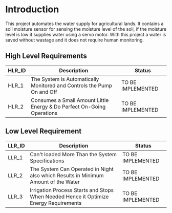 ﻿# Introduction
This project automates the water supply for agricultural lands. It contains a soil moisture sensor for sensing the moisture level of the soil, if the moisture  level is low it supplies water using a servo motor. With this project a water is saved without wastage and it does not require human monitoring.
## High Level Requirements
|  HLR_ID|Description  |Status|
|--|--|--|
| HLR_1 |The System is Automatically Monitored and Controls the Pump On and Off  |TO BE IMPLEMENTED|
|HLR_2|Consumes a Small Amount Little Energy & Do Perfect On-Going Operations|TO BE IMPLEMENTED|
## Low Level Requirement
| LLR_ID | Description |Status|
|--|--|--|
| LLR_1 |  Can't loaded More Than the System Specifications|TO BE IMPLEMENTED|
|LLR_2|The System Can Operated in Night also which Results in Minimum Amount of the Water|TO BE IMPLEMENTED|
|LLR_3|Irrigation Process Starts and Stops When Needed Hence it Optimize Energy Requirements|TO BE IMPLEMENTED|



